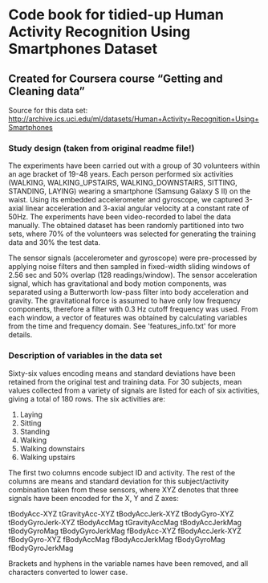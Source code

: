 # Code book for tidied-up Human Activity Recognition Using Smartphones Dataset
## Created for Coursera course “Getting and Cleaning data”

Source for this data set:
http://archive.ics.uci.edu/ml/datasets/Human+Activity+Recognition+Using+Smartphones

### Study design (taken from original readme file!)
The experiments have been carried out with a group of 30 volunteers within an age bracket of 19-48 years. Each person performed six activities (WALKING, WALKING_UPSTAIRS, WALKING_DOWNSTAIRS, SITTING, STANDING, LAYING) wearing a smartphone (Samsung Galaxy S II) on the waist. Using its embedded accelerometer and gyroscope, we captured 3-axial linear acceleration and 3-axial angular velocity at a constant rate of 50Hz. The experiments have been video-recorded to label the data manually. The obtained dataset has been randomly partitioned into two sets, where 70% of the volunteers was selected for generating the training data and 30% the test data. 

The sensor signals (accelerometer and gyroscope) were pre-processed by applying noise filters and then sampled in fixed-width sliding windows of 2.56 sec and 50% overlap (128 readings/window). The sensor acceleration signal, which has gravitational and body motion components, was separated using a Butterworth low-pass filter into body acceleration and gravity. The gravitational force is assumed to have only low frequency components, therefore a filter with 0.3 Hz cutoff frequency was used. From each window, a vector of features was obtained by calculating variables from the time and frequency domain. See 'features_info.txt' for more details. 

### Description of variables in the data set
Sixty-six values encoding means and standard deviations have been retained from the original test and training data.
For 30 subjects, mean values collected from a variety of signals are listed for each of six activities, giving a total of 180 rows. The six activities are:
1. Laying
2. Sitting
3. Standing
4. Walking
5. Walking downstairs
6. Walking upstairs

The first two columns encode subject ID and activity. The rest of the columns are means and standard deviation for this subject/activity combination taken from these sensors, where XYZ denotes that three signals have been encoded for the X, Y and Z axes:

tBodyAcc-XYZ
tGravityAcc-XYZ
tBodyAccJerk-XYZ
tBodyGyro-XYZ
tBodyGyroJerk-XYZ
tBodyAccMag
tGravityAccMag
tBodyAccJerkMag
tBodyGyroMag
tBodyGyroJerkMag
fBodyAcc-XYZ
fBodyAccJerk-XYZ
fBodyGyro-XYZ
fBodyAccMag
fBodyAccJerkMag
fBodyGyroMag
fBodyGyroJerkMag

Brackets and hyphens in the variable names have been removed, and all characters converted to lower case.

